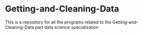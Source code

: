 # Getting-and-Cleaning-Data
This is a repository for all the programs related to the Getting-and-Cleaning-Data part data science specialization
